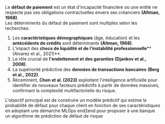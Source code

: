 Le **défaut de paiement** est un état d'incapacité financière où une entité ne respecte pas ses obligations contractuelles envers ses créanciers **(Altman, 1968)**.  
Les déterminents du défaut de paiement sont multiples selon les recherches:   
1. Les **caractéristiques démographiques** (âge, éducation) et les **antécédents de crédits** sont déterminants **(Altman, 1968)**.  
2. L’impact des **chocs de liquidité et de l’instabilité professionnelle****(Alvarez et al., 2021)**.  
3. Le rôle crucial de **l'endettement et des garanties** **(Djankov et al., 2008)**.    
4. La supériorité prédictive des **données de transactions bancaires** **(Berg et al., 2022)**.
5. Récemment, **Chen et al. (2023)** exploitent l'intelligence artificielle pour identifier de nouveaux facteurs prédictifs à partir de données massives, confirmant la complexité multifactorielle du risque.  

L'objectif principal est de construire un modèle prédictif qui estime la probabilité de défaut pour chaque client en fonction de ses caractéristiques en adoptant une démarche MLOps end2end pour proposer à une banque un algorithme de prédiction de défaut de risque
